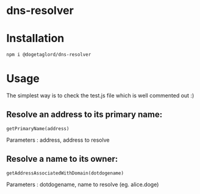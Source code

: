 # dns-resolver

# Installation

```npm i @dogetaglord/dns-resolver```

# Usage

The simplest way is to check the test.js file which is well commented out :)

## Resolve an address to its primary name:

```
getPrimaryName(address)
```

Parameters :  address, address to resolve

## Resolve a name to its owner: 

```
getAddressAssociatedWithDomain(dotdogename)
```

Parameters :  dotdogename, name to resolve (eg. alice.doge)

